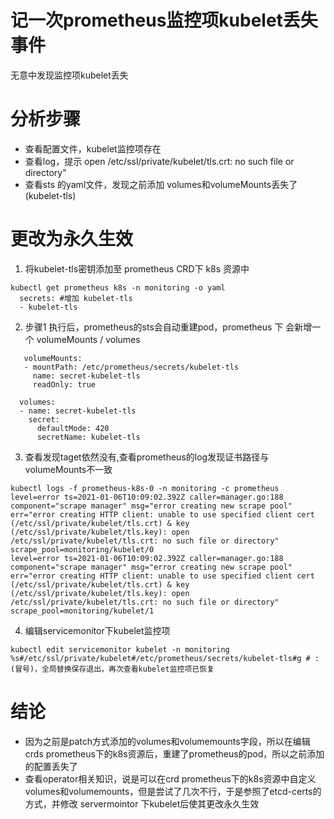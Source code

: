 # 记一次prometheus监控项kubelet丢失事件
无意中发现监控项kubelet丢失
# 分析步骤
- 查看配置文件，kubelet监控项存在
- 查看log，提示 open /etc/ssl/private/kubelet/tls.crt: no such file or directory"
- 查看sts 的yaml文件，发现之前添加 volumes和volumeMounts丢失了(kubelet-tls)

# 更改为永久生效
1. 将kubelet-tls密钥添加至 prometheus CRD下 k8s 资源中
```
kubectl get prometheus k8s -n monitoring -o yaml 
  secrets: #增加 kubelet-tls
  - kubelet-tls
```
2. 步骤1 执行后，prometheus的sts会自动重建pod，prometheus 下 会新增一个  volumeMounts / volumes
```
   volumeMounts:
   - mountPath: /etc/prometheus/secrets/kubelet-tls
     name: secret-kubelet-tls
     readOnly: true

  volumes:
  - name: secret-kubelet-tls
    secret:
      defaultMode: 420
      secretName: kubelet-tls
```
3. 查看发现taget依然没有,查看prometheus的log发现证书路径与volumeMounts不一致
```
kubectl logs -f prometheus-k8s-0 -n monitoring -c prometheus
level=error ts=2021-01-06T10:09:02.392Z caller=manager.go:188 component="scrape manager" msg="error creating new scrape pool" err="error creating HTTP client: unable to use specified client cert (/etc/ssl/private/kubelet/tls.crt) & key (/etc/ssl/private/kubelet/tls.key): open /etc/ssl/private/kubelet/tls.crt: no such file or directory" scrape_pool=monitoring/kubelet/0
level=error ts=2021-01-06T10:09:02.392Z caller=manager.go:188 component="scrape manager" msg="error creating new scrape pool" err="error creating HTTP client: unable to use specified client cert (/etc/ssl/private/kubelet/tls.crt) & key (/etc/ssl/private/kubelet/tls.key): open /etc/ssl/private/kubelet/tls.crt: no such file or directory" scrape_pool=monitoring/kubelet/1
```
4. 编辑servicemonitor下kubelet监控项
```
kubectl edit servicemonitor kubelet -n monitoring
%s#/etc/ssl/private/kubelet#/etc/prometheus/secrets/kubelet-tls#g # :(冒号)，全局替换保存退出，再次查看kubelet监控项已恢复
```
# 结论
- 因为之前是patch方式添加的volumes和volumemounts字段，所以在编辑 crds prometheus下的k8s资源后，重建了prometheus的pod，所以之前添加的配置丢失了
- 查看operator相关知识，说是可以在crd prometheus下的k8s资源中自定义volumes和volumemounts，但是尝试了几次不行，于是参照了etcd-certs的方式，并修改 servermointor 下kubelet后使其更改永久生效
